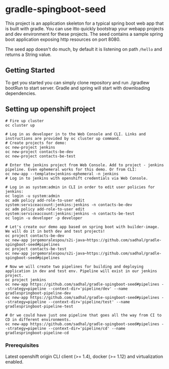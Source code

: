# gradle-spingboot-seed
This project is an application skeleton for a typical spring boot web app that is built with gradle. You can use itto quickly bootstrap your webapp projects and dev environment for these projects.
The seed contains a sample spring boot application exposing http resources on port 8080.

The seed app doesn't do much, by default it is listening on path ```/hello``` and returns a String value.

## Getting Started
To get you started you can simply clone repository and run ./gradlew bootRun to start server. Gradle and spring will start with downloading dependencies.

## Setting up openshift project
```
# Fire up cluster
oc cluster up

# Log in as developer in to the Web Console and CLI. Links and instructions are provided by oc cluster up command.
# Create projects for demo:
oc new-project jenkins
oc new-project contacts-be-dev
oc new-project contacts-be-test

# Enter the jenkins project from Web Console. Add to project - jenkins pipeline. Even ephemeral works for this demo. Or from CLI:
oc new-app --template=jenkins-ephemeral -n jenkins
# Log in to jenkins with openshift credentials via Web Console.

# Log in as system:admin in CLI in order to edit user policies for jenkins:
oc login -u system:admin
oc adm policy add-role-to-user edit system:serviceaccount:jenkins:jenkins -n contacts-be-dev
oc adm policy add-role-to-user edit system:serviceaccount:jenkins:jenkins -n contacts-be-test
oc login -u developer -p developer

# Let's create our demo app based on spring boot with builder-image. We will do it in both dev and test projects!
oc project contacts-be-dev
oc new-app jorgemoralespou/s2i-java~https://github.com/sadhal/gradle-spingboot-seed#pipelines
oc project contacts-be-test
oc new-app jorgemoralespou/s2i-java~https://github.com/sadhal/gradle-spingboot-seed#pipelines

# Now we will create two pipelines for building and deploying application in dev and test env. Pipeline will exist in our jenkins project.
oc project jenkins
oc new-app https://github.com/sadhal/gradle-spingboot-seed#pipelines --strategy=pipeline --context-dir='pipeline/dev' --name gradlespringboot-pipeline-dev
oc new-app https://github.com/sadhal/gradle-spingboot-seed#pipelines --strategy=pipeline --context-dir='pipeline/test' --name gradlespringboot-pipeline-test

# Or we could have just one pipeline that goes all the way from CI to CD in different environments. 
oc new-app https://github.com/sadhal/gradle-spingboot-seed#pipelines --strategy=pipeline --context-dir='pipeline/cd' --name gradlespringboot-pipeline-cd

```

### Prerequisites
Latest openshift origin CLI client (>= 1.4), docker (>= 1.12) and virtualization enabled.

